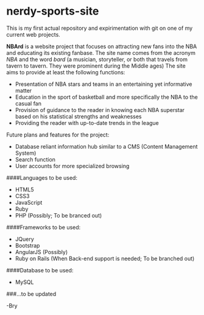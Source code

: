 # nerdy-sports-site
This is my first actual repository and expirimentation with git on one of my current web projects.

**NBArd** is a website project that focuses on attracting new fans into the NBA and educating its existing fanbase. The site name comes from the acronym *NBA* and the word *bard* (a musician, storyteller, or both that travels from tavern to tavern. They were prominent during the Middle ages) The site aims to provide at least the following functions:

* Presentation of NBA stars and teams in an entertaining yet informative matter
* Education in the sport of basketball and more specifically the NBA to the casual fan
* Provision of guidance to the reader in knowing each NBA superstar based on his statistical strengths and weaknesses
* Providing the reader with up-to-date trends in the league

Future plans and features for the project:

* Database reliant information hub similar to a CMS (Content Management System)
* Search function
* User accounts for more specialized browsing

####Languages to be used:

* HTML5
* CSS3
* JavaScript
* Ruby
* PHP (Possibly; To be branced out)

####Frameworks to be used:

* JQuery
* Bootstrap
* AngularJS (Possibly)
* Ruby on Rails (When Back-end support is needed; To be branched out)

####Database to be used:

* MySQL

###...to be updated

-Bry